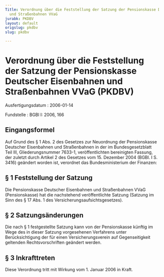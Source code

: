 ```yaml
---
Title: Verordnung über die Feststellung der Satzung der Pensionskasse Deutscher Eisenbahnen
  und Straßenbahnen VVaG
jurabk: PKDBV
layout: default
origslug: pkdbv
slug: pkdbv

---
```


# Verordnung über die Feststellung der Satzung der Pensionskasse Deutscher Eisenbahnen und Straßenbahnen VVaG (PKDBV)

Ausfertigungsdatum
:   2006-01-14

Fundstelle
:   BGBl I: 2006, 166



## Eingangsformel

Auf Grund des § 1 Abs. 2 des Gesetzes zur Neuordnung der Pensionskasse
Deutscher Eisenbahnen und Straßenbahnen in der im Bundesgesetzblatt
Teil III, Gliederungsnummer 7633-1, veröffentlichten bereinigten
Fassung, der zuletzt durch Artikel 2 des Gesetzes vom 15. Dezember
2004 (BGBl. I S. 3416) geändert worden ist, verordnet das
Bundesministerium der Finanzen:


## § 1 Feststellung der Satzung

Die Pensionskasse Deutscher Eisenbahnen und Straßenbahnen VVaG
(Pensionskasse) hat die nachstehend veröffentlichte Satzung (Satzung
im Sinn des § 17 Abs. 1 des Versicherungsaufsichtsgesetzes).


## § 2 Satzungsänderungen

Die nach § 1 festgestellte Satzung kann von der Pensionskasse künftig
im Wege des in dieser Satzung vorgesehenen Verfahrens unter
Berücksichtigung der für einen Versicherungsverein auf Gegenseitigkeit
geltenden Rechtsvorschriften geändert werden.


## § 3 Inkrafttreten

Diese Verordnung tritt mit Wirkung vom 1. Januar 2006 in Kraft.

